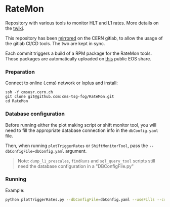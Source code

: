 # RateMon

Repository with various tools to monitor HLT and L1 rates. More details on the [twiki](https://twiki.cern.ch/twiki/bin/viewauth/CMS/RateMonitoringScriptWithReferenceComparison).

This repository has been [mirrored](https://gitlab.cern.ch/avivace/RateMon) on the CERN gitlab, to allow the usage of the gitlab CI/CD tools. The two are kept in sync.

Each commit triggers a build of a RPM package for the RateMon tools. Those packages are automatically uploaded on [this](https://cernbox.cern.ch/index.php/s/w7LgXnIqwavHKFY) public EOS share.


### Preparation

Connect to online (.cms) network or lxplus and install: 

```    
ssh -Y cmsusr.cern.ch
git clone git@github.com:cms-tsg-fog/RateMon.git
cd RateMon
```

### Database configuration

Before running either the plot making script or shift monitor tool, you will need to fill the appropriate database connection info in the `dbConfig.yaml` file.

Then, when running `plotTriggerRates` or `ShiftMonitorTool`, pass the `--dbConfigFile=dbConfig.yaml` argument.

> Note: `dump_l1_prescales`, `findRuns` and `sql_query_tool` scripts still need the database configuration in a "DBConfigFile.py"


### Running

Example:

```bash
python plotTriggerRates.py --dbConfigFile=dbConfig.yaml --useFills --createFit --bestFit --triggerList=TriggerLists/monitorlist_COLLISIONS.list 6303
```
